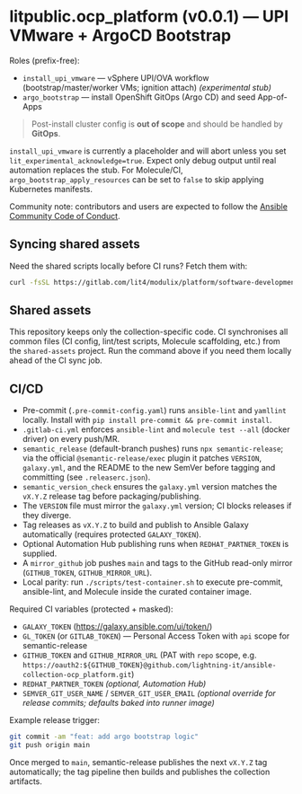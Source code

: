 # litpublic.ocp_platform (v0.0.1) — UPI VMware + ArgoCD Bootstrap

Roles (prefix-free):
- `install_upi_vmware` — vSphere UPI/OVA workflow (bootstrap/master/worker VMs; ignition attach) *(experimental stub)*
- `argo_bootstrap` — install OpenShift GitOps (Argo CD) and seed App-of-Apps

> Post-install cluster config is **out of scope** and should be handled by **GitOps**.

`install_upi_vmware` is currently a placeholder and will abort unless you set
`lit_experimental_acknowledge=true`. Expect only debug output until real automation replaces the stub.
For Molecule/CI, `argo_bootstrap_apply_resources` can be set to `false` to skip applying Kubernetes manifests.

Community note: contributors and users are expected to follow the [Ansible Community Code of Conduct](CODE_OF_CONDUCT.md).

## Syncing shared assets

Need the shared scripts locally before CI runs? Fetch them with:

```bash
curl -fsSL https://gitlab.com/lit4/modulix/platform/software-development-ecosystem/automation-tools/shared-assets/-/raw/main/collections/common/scripts/sync_shared_assets.sh | bash
```

## Shared assets

This repository keeps only the collection-specific code. CI synchronises all common files
(CI config, lint/test scripts, Molecule scaffolding, etc.) from the `shared-assets` project.
Run the command above if you need them locally ahead of the CI sync job.

## CI/CD

- Pre-commit (`.pre-commit-config.yaml`) runs `ansible-lint` and `yamllint` locally. Install with `pip install pre-commit && pre-commit install`.
- `.gitlab-ci.yml` enforces `ansible-lint` and `molecule test --all` (docker driver) on every push/MR.
- `semantic_release` (default-branch pushes) runs `npx semantic-release`; via the official `@semantic-release/exec` plugin it patches `VERSION`, `galaxy.yml`, and the README to the new SemVer before tagging and committing (see `.releaserc.json`).
- `semantic_version_check` ensures the `galaxy.yml` version matches the `vX.Y.Z` release tag before packaging/publishing.
- The `VERSION` file must mirror the `galaxy.yml` version; CI blocks releases if they diverge.
- Tag releases as `vX.Y.Z` to build and publish to Ansible Galaxy automatically (requires protected `GALAXY_TOKEN`).
- Optional Automation Hub publishing runs when `REDHAT_PARTNER_TOKEN` is supplied.
- A `mirror_github` job pushes `main` and tags to the GitHub read-only mirror (`GITHUB_TOKEN`, `GITHUB_MIRROR_URL`).
- Local parity: run `./scripts/test-container.sh` to execute pre-commit, ansible-lint, and Molecule inside the curated container image.

Required CI variables (protected + masked):

- `GALAXY_TOKEN` (https://galaxy.ansible.com/ui/token/)
- `GL_TOKEN` (or `GITLAB_TOKEN`) — Personal Access Token with `api` scope for semantic-release
- `GITHUB_TOKEN` and `GITHUB_MIRROR_URL` (PAT with `repo` scope, e.g. `https://oauth2:${GITHUB_TOKEN}@github.com/lightning-it/ansible-collection-ocp_platform.git`)
- `REDHAT_PARTNER_TOKEN` *(optional, Automation Hub)*
- `SEMVER_GIT_USER_NAME` / `SEMVER_GIT_USER_EMAIL` *(optional override for release commits; defaults baked into runner image)*

Example release trigger:

```bash
git commit -am "feat: add argo bootstrap logic"
git push origin main
```

Once merged to `main`, semantic-release publishes the next `vX.Y.Z` tag automatically; the tag pipeline then builds and publishes the collection artifacts.

